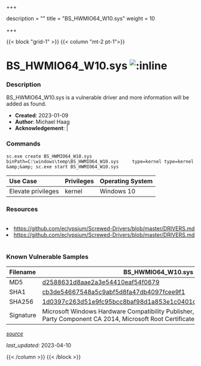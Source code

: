 +++

description = ""
title = "BS_HWMIO64_W10.sys"
weight = 10

+++


{{< block "grid-1" >}}
{{< column "mt-2 pt-1">}}


# BS_HWMIO64_W10.sys ![:inline](/images/twitter_verified.png) 


### Description

BS_HWMIO64_W10.sys is a vulnerable driver and more information will be added as found.

- **Created**: 2023-01-09
- **Author**: Michael Haag
- **Acknowledgement**:  | [](https://twitter.com/)

### Commands

```
sc.exe create BS_HWMIO64_W10.sys binPath=C:\windows\temp\BS_HWMIO64_W10.sys     type=kernel type=kernel &amp;&amp; sc.exe start BS_HWMIO64_W10.sys
```

| Use Case | Privileges | Operating System | 
|:---- | ---- | ---- |
| Elevate privileges | kernel | Windows 10 |

### Resources
<br>
<li><a href=" https://github.com/eclypsium/Screwed-Drivers/blob/master/DRIVERS.md"> https://github.com/eclypsium/Screwed-Drivers/blob/master/DRIVERS.md</a></li>
<li><a href="https://github.com/eclypsium/Screwed-Drivers/blob/master/DRIVERS.md">https://github.com/eclypsium/Screwed-Drivers/blob/master/DRIVERS.md</a></li>
<br>

### Known Vulnerable Samples

| Filename | BS_HWMIO64_W10.sys |
|:---- | ---- | 
| MD5 | <a href="https://www.virustotal.com/gui/file/d2588631d8aae2a3e54410eaf54f0679">d2588631d8aae2a3e54410eaf54f0679</a> |
| SHA1 | <a href="https://www.virustotal.com/gui/file/cb3de54667548a5c9abf5d8fa47db4097fcee9f1">cb3de54667548a5c9abf5d8fa47db4097fcee9f1</a> |
| SHA256 | <a href="https://www.virustotal.com/gui/file/1d0397c263d51e9fc95bcc8baf98d1a853e1c0401cd0e27c7bf5da3fba1c93a8">1d0397c263d51e9fc95bcc8baf98d1a853e1c0401cd0e27c7bf5da3fba1c93a8</a> |
| Signature | Microsoft Windows Hardware Compatibility Publisher, Microsoft Windows Third Party Component CA 2014, Microsoft Root Certificate Authority 2010   |


[*source*](https://github.com/magicsword-io/LOLDrivers/tree/main/yaml/bs_hwmio64_w10.yaml)

*last_updated:* 2023-04-10








{{< /column >}}
{{< /block >}}

